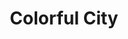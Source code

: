 ---
pid: fs239
title: Colorful City
location_transcription: City Hall Next to the Big Sharpie (I proposed)
coordinates: "[-75.163218743764, 39.953012183128]"
zipcode: '19131'
gen_neighborhood: West Philadelphia
neighborhood: Wynnefield
outside_phl: 
age: '16'
age_range: 13-19
instagram: 
image_file_name: fs_239.jpg
proposal_transcription: Big crayons
topic: 
topic_summary: 0, 0
type: Concrete,Sculpture Statue
keywords_other: crayons, colorful
credit: Percia
image_labels: 
twitter: PerciaCAT
facebook: 
permalink: "/monuments/fs239/"
layout: item-page
---